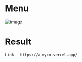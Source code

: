# Menu
![image](https://github.com/user-attachments/assets/4db6b411-d510-4a55-bf6c-84b1206ef13e)

# Result
```sh
Link - https://ajmyco.vercel.app/
```
